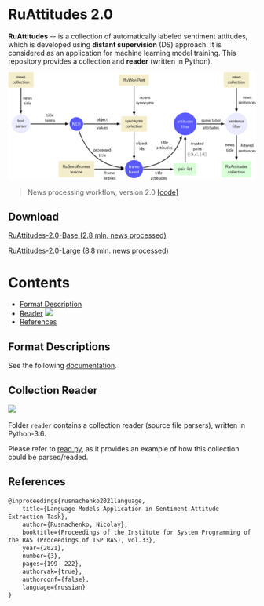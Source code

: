 # RuAttitudes 2.0

**RuAttitudes** -- is a collection of automatically labeled sentiment attitudes,
which is developed using **distant supervision** (DS) approach.
It is considered as an application for machine learning model training.
This repository provides a collection and **reader** (written in Python).

![](images/flow.png)
> News processing workflow, version 2.0 [[code]](https://github.com/nicolay-r/frame-based-attitude-extraction-workflow/tree/v2.0)

## Download

[RuAttitudes-2.0-Base (2.8 mln. news processed)](https://www.dropbox.com/s/y39vqzzjumqhce1/ruattitudes_20_base.zip?dl=1)

[RuAttitudes-2.0-Large (8.8 mln. news processed)](https://www.dropbox.com/s/43iqoxlyh38qk8u/ruattitudes_20_large.zip?dl=1)

# Contents
* [Format Description](#quick-start-format-description)
* [Reader](#collection-reader) ![](https://img.shields.io/badge/Python-3.6-brightgreen.svg)
* [References](#references)

## Format Descriptions

See the following [documentation](docs/Format.md).

## Collection Reader 

![](https://img.shields.io/badge/Python-3.6-brightgreen.svg)

Folder `reader` contains a collection reader (source file parsers), written in Python-3.6.

Please refer to [read.py](read.py), as it provides an example of how this collection could be parsed/readed.


## References
```
@inproceedings{rusnachenko2021language,
    title={Language Models Application in Sentiment Attitude Extraction Task},
    author={Rusnachenko, Nicolay},
    booktitle={Proceedings of the Institute for System Programming of the RAS (Proceedings of ISP RAS), vol.33},
    year={2021},
    number={3},
    pages={199--222},
    authorvak={true},
    authorconf={false},
    language={russian}
}

